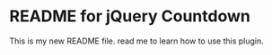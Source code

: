 README for jQuery Countdown
===========================

This is my new README file. read me to learn how to use this plugin.

